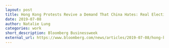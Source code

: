 ```yaml
---
layout: post
title: Hong Kong Protests Revive a Demand That China Hates: Real Elections
date: 2019-07-08
author: Natalie Lung
categories: work
short_description: Bloomberg Businessweek
external_url: https://www.bloomberg.com/news/articles/2019-07-08/hong-kong-protests-revive-demand-china-hates-real-elections
---
```

